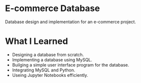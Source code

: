 # E-commerce Database
Database design and implementation for an e-commerce project. 

# What I Learned

* Designing a database from scratch.
* Implementing a database using MySQL.
* Builging a simple user interface program for the database. 
* Integrating MySQL and Python. 
* Useing Jupyter Notebooks efficiently. 
